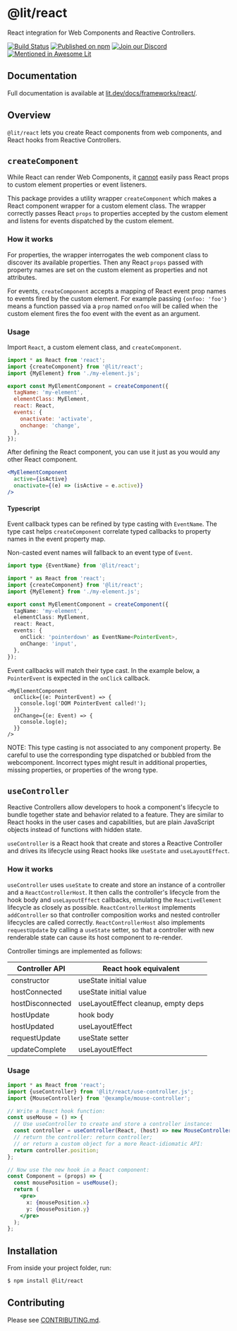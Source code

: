 # @lit/react

React integration for Web Components and Reactive Controllers.

[![Build Status](https://github.com/lit/lit/workflows/Tests/badge.svg)](https://github.com/lit/lit/actions?query=workflow%3ATests)
[![Published on npm](https://img.shields.io/npm/v/@lit/react.svg?logo=npm)](https://www.npmjs.com/package/@lit/react)
[![Join our Discord](https://img.shields.io/badge/discord-join%20chat-5865F2.svg?logo=discord&logoColor=fff)](https://lit.dev/discord/)
[![Mentioned in Awesome Lit](https://awesome.re/mentioned-badge.svg)](https://github.com/web-padawan/awesome-lit)

## Documentation

Full documentation is available at
[lit.dev/docs/frameworks/react/](https://lit.dev/docs/frameworks/react/).

## Overview

`@lit/react` lets you create React components from web components, and React
hooks from Reactive Controllers.

## `createComponent`

While React can render Web Components, it [cannot](https://custom-elements-everywhere.com/libraries/react/results/results.html)
easily pass React props to custom element properties or event listeners.

This package provides a utility wrapper `createComponent` which makes a
React component wrapper for a custom element class. The wrapper correctly
passes React `props` to properties accepted by the custom element and listens
for events dispatched by the custom element.

### How it works

For properties, the wrapper interrogates the web component class to discover
its available properties. Then any React `props` passed with property names are
set on the custom element as properties and not attributes.

For events, `createComponent` accepts a mapping of React event prop names
to events fired by the custom element. For example passing `{onfoo: 'foo'}`
means a function passed via a `prop` named `onfoo` will be called when the
custom element fires the foo event with the event as an argument.

### Usage

Import `React`, a custom element class, and `createComponent`.

```js
import * as React from 'react';
import {createComponent} from '@lit/react';
import {MyElement} from './my-element.js';

export const MyElementComponent = createComponent({
  tagName: 'my-element',
  elementClass: MyElement,
  react: React,
  events: {
    onactivate: 'activate',
    onchange: 'change',
  },
});
```

After defining the React component, you can use it just as you would any other
React component.

```jsx
<MyElementComponent
  active={isActive}
  onactivate={(e) => (isActive = e.active)}
/>
```

#### Typescript

Event callback types can be refined by type casting with `EventName`. The
type cast helps `createComponent` correlate typed callbacks to property names in
the event property map.

Non-casted event names will fallback to an event type of `Event`.

```ts
import type {EventName} from '@lit/react';

import * as React from 'react';
import {createComponent} from '@lit/react';
import {MyElement} from './my-element.js';

export const MyElementComponent = createComponent({
  tagName: 'my-element',
  elementClass: MyElement,
  react: React,
  events: {
    onClick: 'pointerdown' as EventName<PointerEvent>,
    onChange: 'input',
  },
});
```

Event callbacks will match their type cast. In the example below, a
`PointerEvent` is expected in the `onClick` callback.

```tsx
<MyElementComponent
  onClick={(e: PointerEvent) => {
    console.log('DOM PointerEvent called!');
  }}
  onChange={(e: Event) => {
    console.log(e);
  }}
/>
```

NOTE: This type casting is not associated to any component property. Be
careful to use the corresponding type dispatched or bubbled from the
webcomponent. Incorrect types might result in additional properties, missing
properties, or properties of the wrong type.

## `useController`

Reactive Controllers allow developers to hook a component's lifecycle to bundle
together state and behavior related to a feature. They are similar to React
hooks in the user cases and capabilities, but are plain JavaScript objects
instead of functions with hidden state.

`useController` is a React hook that create and stores a Reactive Controller
and drives its lifecycle using React hooks like `useState` and
`useLayoutEffect`.

### How it works

`useController` uses `useState` to create and store an instance of a controller and a `ReactControllerHost`. It then calls the controller's lifecycle from the hook body and `useLayoutEffect` callbacks, emulating the `ReactiveElement` lifecycle as closely as possible. `ReactControllerHost` implements `addController` so that controller composition works and nested controller lifecycles are called correctly. `ReactControllerHost` also implements `requestUpdate` by calling a `useState` setter, so that a controller with new renderable state can cause its host component to re-render.

Controller timings are implemented as follows:

| Controller API   | React hook equivalent               |
| ---------------- | ----------------------------------- |
| constructor      | useState initial value              |
| hostConnected    | useState initial value              |
| hostDisconnected | useLayoutEffect cleanup, empty deps |
| hostUpdate       | hook body                           |
| hostUpdated      | useLayoutEffect                     |
| requestUpdate    | useState setter                     |
| updateComplete   | useLayoutEffect                     |

### Usage

```jsx
import * as React from 'react';
import {useController} from '@lit/react/use-controller.js';
import {MouseController} from '@example/mouse-controller';

// Write a React hook function:
const useMouse = () => {
  // Use useController to create and store a controller instance:
  const controller = useController(React, (host) => new MouseController(host));
  // return the controller: return controller;
  // or return a custom object for a more React-idiomatic API:
  return controller.position;
};

// Now use the new hook in a React component:
const Component = (props) => {
  const mousePosition = useMouse();
  return (
    <pre>
      x: {mousePosition.x}
      y: {mousePosition.y}
    </pre>
  );
};
```

## Installation

From inside your project folder, run:

```bash
$ npm install @lit/react
```

## Contributing

Please see [CONTRIBUTING.md](../../CONTRIBUTING.md).
